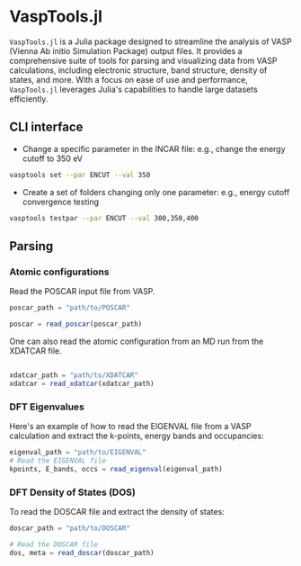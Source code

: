 # VaspTools.jl

`VaspTools.jl` is a Julia package designed to streamline the analysis of VASP (Vienna Ab initio Simulation Package) output files. It provides a comprehensive suite of tools for parsing and visualizing data from VASP calculations, including electronic structure, band structure, density of states, and more. With a focus on ease of use and performance, `VaspTools.jl` leverages Julia's capabilities to handle large datasets efficiently.

## CLI interface

* Change a specific parameter in the INCAR file: e.g., change the energy cutoff to 350 eV
```bash
vasptools set --par ENCUT --val 350
```

* Create a set of folders changing only one parameter: e.g., energy cutoff convergence testing
```bash
vasptools testpar --par ENCUT --val 300,350,400
```

## Parsing

### Atomic configurations

Read the POSCAR input file from VASP.

```julia
poscar_path = "path/to/POSCAR"

poscar = read_poscar(poscar_path)
```

One can also read the atomic configuration from an MD run from the XDATCAR file.

```julia

xdatcar_path = "path/to/XDATCAR"
xdatcar = read_xdatcar(xdatcar_path)

```

### DFT Eigenvalues

Here's an example of how to read the EIGENVAL file from a VASP calculation and extract the k-points, energy bands and occupancies:

```julia
eigenval_path = "path/to/EIGENVAL"
# Read the EIGENVAL file
kpoints, E_bands, occs = read_eigenval(eigenval_path)
```

### DFT Density of States (DOS)

To read the DOSCAR file and extract the density of states:

```julia
doscar_path = "path/to/DOSCAR"

# Read the DOSCAR file
dos, meta = read_doscar(doscar_path)
```